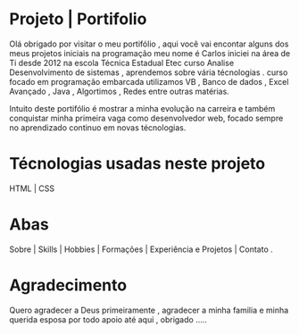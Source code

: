 # Projeto | Portifolio

Olá obrigado por visitar o meu portifólio , 
aqui você vai encontar alguns dos meus projetos iniciais na programação 
meu nome é Carlos iniciei na área de Ti desde 2012 na escola Técnica Estadual Etec curso Analise Desenvolvimento de sistemas , aprendemos sobre vária técnologias .
curso focado em programação embarcada utilizamos VB , Banco de dados , Excel Avançado , Java , Algortimos , Redes entre outras matérias.


Intuito deste portifólio é mostrar a minha evolução na carreira e também conquistar minha primeira vaga como desenvolvedor web, focado sempre no aprendizado continuo em novas técnologias.

# Técnologias usadas neste projeto
HTML  |  CSS 

# Abas 
Sobre | Skills | Hobbies | Formações | Experiência e Projetos  | Contato .


# Agradecimento 
Quero agradecer a Deus primeiramente , agradecer a minha familia e minha querida esposa por todo apoio até aqui , obrigado .....
